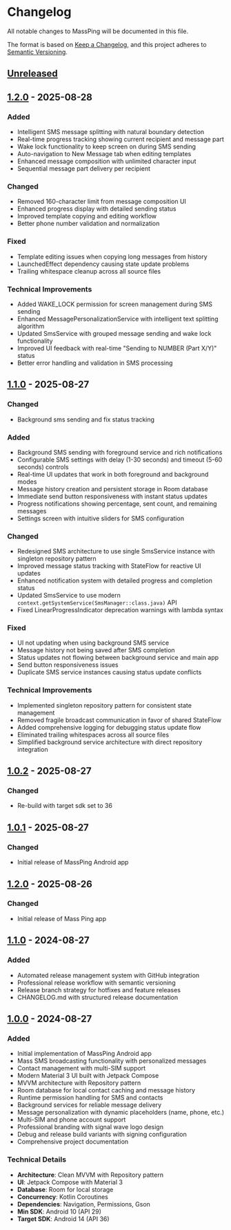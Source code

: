 # Changelog

All notable changes to MassPing will be documented in this file.

The format is based on [Keep a Changelog](https://keepachangelog.com/en/1.0.0/),
and this project adheres to [Semantic Versioning](https://semver.org/spec/v2.0.0.html).

## [Unreleased]

## [1.2.0] - 2025-08-28

### Added
- Intelligent SMS message splitting with natural boundary detection
- Real-time progress tracking showing current recipient and message part
- Wake lock functionality to keep screen on during SMS sending
- Auto-navigation to New Message tab when editing templates
- Enhanced message composition with unlimited character input
- Sequential message part delivery per recipient

### Changed
- Removed 160-character limit from message composition UI
- Enhanced progress display with detailed sending status
- Improved template copying and editing workflow
- Better phone number validation and normalization

### Fixed
- Template editing issues when copying long messages from history
- LaunchedEffect dependency causing state update problems
- Trailing whitespace cleanup across all source files

### Technical Improvements
- Added WAKE_LOCK permission for screen management during SMS sending
- Enhanced MessagePersonalizationService with intelligent text splitting algorithm
- Updated SmsService with grouped message sending and wake lock functionality
- Improved UI feedback with real-time "Sending to NUMBER (Part X/Y)" status
- Better error handling and validation in SMS processing


## [1.1.0] - 2025-08-27

### Changed
- Background sms sending and fix status tracking


### Added
- Background SMS sending with foreground service and rich notifications
- Configurable SMS settings with delay (1-30 seconds) and timeout (5-60 seconds) controls
- Real-time UI updates that work in both foreground and background modes
- Message history creation and persistent storage in Room database
- Immediate send button responsiveness with instant status updates
- Progress notifications showing percentage, sent count, and remaining messages
- Settings screen with intuitive sliders for SMS configuration

### Changed
- Redesigned SMS architecture to use single SmsService instance with singleton repository pattern
- Improved message status tracking with StateFlow for reactive UI updates
- Enhanced notification system with detailed progress and completion status
- Updated SmsService to use modern `context.getSystemService(SmsManager::class.java)` API
- Fixed LinearProgressIndicator deprecation warnings with lambda syntax

### Fixed
- UI not updating when using background SMS service
- Message history not being saved after SMS completion
- Status updates not flowing between background service and main app
- Send button responsiveness issues
- Duplicate SMS service instances causing status update conflicts

### Technical Improvements
- Implemented singleton repository pattern for consistent state management
- Removed fragile broadcast communication in favor of shared StateFlow
- Added comprehensive logging for debugging status update flow
- Eliminated trailing whitespaces across all source files
- Simplified background service architecture with direct repository integration

## [1.0.2] - 2025-08-27

### Changed
- Re-build with target sdk set to 36


## [1.0.1] - 2025-08-27

### Changed
- Initial release of MassPing Android app


## [1.2.0] - 2025-08-26

### Changed
- Initial release of Mass Ping app


## [1.1.0] - 2024-08-27

### Added
- Automated release management system with GitHub integration
- Professional release workflow with semantic versioning
- Release branch strategy for hotfixes and feature releases
- CHANGELOG.md with structured release documentation


## [1.0.0] - 2024-08-27

### Added
- Initial implementation of MassPing Android app
- Mass SMS broadcasting functionality with personalized messages
- Contact management with multi-SIM support
- Modern Material 3 UI built with Jetpack Compose
- MVVM architecture with Repository pattern
- Room database for local contact caching and message history
- Runtime permission handling for SMS and contacts
- Background services for reliable message delivery
- Message personalization with dynamic placeholders (name, phone, etc.)
- Multi-SIM and phone account support
- Professional branding with signal wave logo design
- Debug and release build variants with signing configuration
- Comprehensive project documentation

### Technical Details
- **Architecture**: Clean MVVM with Repository pattern
- **UI**: Jetpack Compose with Material 3
- **Database**: Room for local storage
- **Concurrency**: Kotlin Coroutines
- **Dependencies**: Navigation, Permissions, Gson
- **Min SDK**: Android 10 (API 29)
- **Target SDK**: Android 14 (API 36)

[Unreleased]: https://github.com/bilal-/MassPing/compare/v1.2.0...HEAD
[1.2.0]: https://github.com/bilal-/MassPing/releases/tag/v1.2.0
[1.1.0]: https://github.com/bilal-/MassPing/releases/tag/v1.1.0
[1.0.2]: https://github.com/bilal-/MassPing/releases/tag/v1.0.2
[1.0.1]: https://github.com/bilal-/MassPing/releases/tag/v1.0.1
[1.2.0]: https://github.com/bilal-/MassPing/releases/tag/v1.2.0
[1.1.0]: https://github.com/bilal-/MassPing/releases/tag/v1.1.0
[1.0.0]: https://github.com/bilal-/MassPing/releases/tag/v1.0.0
